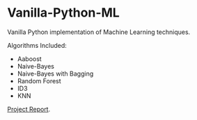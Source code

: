 # Vanilla-Python-ML
Vanilla Python implementation of Machine Learning techniques.


Algorithms Included:
* Aaboost
* Naive-Bayes
* Naive-Bayes with Bagging
* Random Forest
* ID3
* KNN

<a href="https://github.com/mkhoshpa/Vanilla-Python-ML/blob/master/machine_learning_project.pdf">Project Report</a>.
